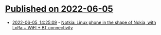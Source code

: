 # [Published on 2022-06-05](index.md)

* [2022-06-05, 14:25:09](https://news.ycombinator.com/item?id=31631260) - [Notkia: Linux phone in the shape of Nokia, with LoRa + WiFI + BT connectivity](https://www.hackster.io/reimunotmoe/notkia-f6e772)

